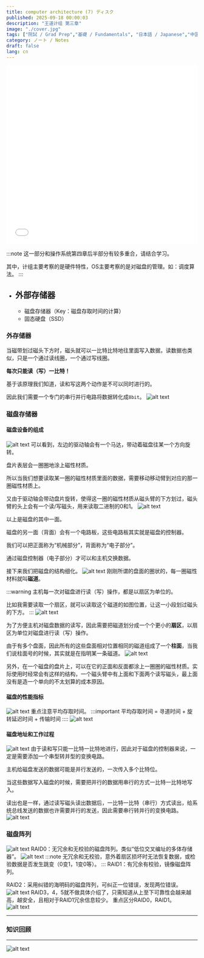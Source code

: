 ```yaml
---
title: computer architecture (7) ディスク
published: 2025-09-18 00:00:03
description: "王道计组 第三章"
image: "./cover.jpg"
tags: ["院試 / Grad Prep","基礎 / Fundamentals", "日本語 / Japanese","中国語 / Chinese"]
category: ノート / Notes
draft: false
lang: cn
---
```

<iframe width="100%" height="468" src="//player.bilibili.com/player.html?isOutside=true&aid=995248168&bvid=BV1ps4y1d73V&cid=1100442505&p=39"crolling="no" border="0" frameborder="no" framespacing="0" allowfullscreen="true"></iframe>

:::note
这一部分和操作系统第四章后半部分有较多重合，请结合学习。

其中，计组主要考察的是硬件特性，OS主要考察的是对磁盘的管理。如：调度算法。
:::

- ## 外部存储器
    - 磁盘存储器（Key：磁盘存取时间的计算）
    - 固态硬盘（SSD）


### 外存储器
当磁带划过磁头下方时，磁头就可以一比特比特地往里面写入数据，读数据也类似，只是一个通过读线圈，一个通过写线圈。

**每次只能读（写）一比特！**


基于该原理我们知道，读和写这两个动作是不可以同时进行的。


因此我们需要一个专门的串行并行电路将数据转化成`8bit`。
![alt text](image-22.png)


### 磁盘存储器
#### 磁盘设备的组成
![alt text](image.png)
可以看到，左边的驱动轴会有一个马达，带动着磁盘往某一个方向旋转。

盘片表层会一圈圈地涂上磁性材质。

所以当我们想要读取某一圈的磁性材质里面的数据，需要移动移动臂到对应的那一圈磁性材质上。

又由于驱动轴会带动盘片旋转，使得这一圈的磁性材质从磁头臂的下方划过，磁头臂的头上会有一个读/写磁头，用来读取二进制的0和1。
![alt text](image-1.png)

以上是磁盘的其中一面。

磁盘的另一面（背面）会有一个电路板，这些电路板其实就是磁盘的控制器。

我们可以把正面称为“机械部分”，背面称为“电子部分”。
 
通过磁盘控制器（电子部分）才可以和主机交换数据。

接下来我们把磁盘的结构细化。 
![alt text](image-3.png)
刚刚所谓的盘面的圈状的，每一圈磁性材料就叫**磁道**。

:::warning
主机每一次对磁盘进行读（写）操作，都是以扇区为单位的。

比如我需要读取一个扇区，就可以读取这个磁道的如图位置，让这一小段划过磁头的下方。
:::
![alt text](image-2.png)

为了方便主机对磁盘数据的读写，因此需要把磁道划分成一个个更小的**扇区**，以扇区为单位对磁盘进行读（写）操作。 

由于有多个盘面，因此所有的这些盘面相对位置相同的磁道组成了一个**柱面**，当我们说柱面号的时候，其实就是在指明某一条磁道。
![alt text](image-4.png)

另外，在一个磁盘的盘片上，可以在它的正面和反面都涂上一圈圈的磁性材质。实际使用时经常会有这样的结构，一个磁头臂中有上面和下面两个读写磁头，最上面没有是造一个单向的不太划算的成本原因。 

#### 磁盘的性能指标
![alt text](image-7.png)
重点注意平均存取时间。
:::important
平均存取时间 = 寻道时间 + 旋转延迟时间 + 传输时间
::::
![alt text](image-6.png)
#### 磁盘地址和工作过程
 ![alt text](image-8.png)
由于读和写只能一比特一比特地进行，因此对于磁盘的控制器来说，一定是需要添加一个串型转并型的变换电路。

主机给磁盘发送的数据可能是并行发送的，一次传入多个比特位。

当这些数据写入磁盘的时候，需要把并行的数据用串行的方式一比特一比特地写入。

读出也是一样，通过读写磁头读出数据后，一比特一比特（串行）方式读出，给系统总线发送的数据也许需要并行的发送，因此需要串行转并行的变换电路。
![alt text](image-9.png)

### 磁盘阵列
![alt text](image-21.png)
RAID0：无冗余和无校验的磁盘阵列。类似“低位交叉编址的多体存储器”。
![alt text](image-12.png)
:::note
无冗余和无校验，意外着扇区损坏时无法恢复数据，或检验数据是否发生跳变（0变1，1变0等）。
:::
RAID1：有冗余有校验，镜像磁盘阵列。

RAID2：采用纠错的海明码的磁盘阵列，可纠正一位错误，发现两位错误。
![alt text](image-14.png)
RAID3，4，5就不做具体介绍了，只需知道从上至下可靠性会越来越高，越安全，且相对于RAID1冗余信息较少。
重点区分RAID0，RAID1。
![alt text](image-16.png) 

---

###  知识回顾

---
![alt text](image-18.png)
